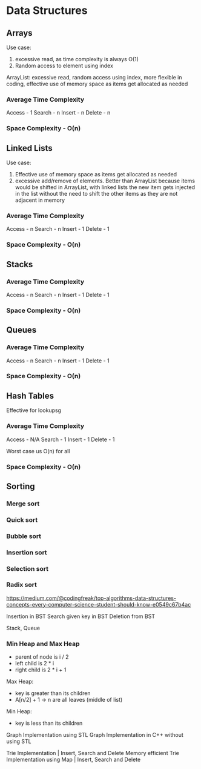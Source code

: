 # Data Structures

## Arrays

Use case:
1. excessive read, as time complexity is always O(1)
2. Random access to element using index

ArrayList:
excessive read, random access using index, more flexible in coding,
effective use of memory space as items get allocated as needed

### Average Time Complexity
Access - 1
Search - n
Insert - n
Delete - n

### Space Complexity - O(n)

## Linked Lists

Use case:
1. Effective use of memory space as items get allocated as needed
2. excessive add/remove of elements. Better than ArrayList because items would be shifted in ArrayList,
with linked lists the new item gets injected in the list without the need to shift the other items as they are not adjacent in memory

### Average Time Complexity
Access - n
Search - n
Insert - 1
Delete - 1

### Space Complexity - O(n)

## Stacks

### Average Time Complexity
Access - n
Search - n
Insert - 1
Delete - 1

### Space Complexity - O(n)

## Queues

### Average Time Complexity
Access - n
Search - n
Insert - 1
Delete - 1

### Space Complexity - O(n)

## Hash Tables

Effective for lookupsg

### Average Time Complexity
Access - N/A
Search - 1
Insert - 1
Delete - 1

Worst case us O(n) for all

### Space Complexity - O(n)

## Sorting

### Merge sort
### Quick sort
### Bubble sort
### Insertion sort
### Selection sort
### Radix sort


https://medium.com/@codingfreak/top-algorithms-data-structures-concepts-every-computer-science-student-should-know-e0549c67b4ac

Insertion in BST
Search given key in BST
Deletion from BST

Stack, Queue

### Min Heap and Max Heap
- parent of node is i / 2
- left child is 2 * i
- right child is 2 * i + 1

Max Heap:
- key is greater than its children
- A[n/2] + 1 -> n are all leaves (middle of list)

Min Heap:
- key is less than its children

Graph Implementation using STL
Graph Implementation in C++ without using STL

Trie Implementation | Insert, Search and Delete
Memory efficient Trie Implementation using Map | Insert, Search and Delete
